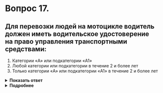 # Вопрос 17.

## Для перевозки людей на мотоцикле водитель должен иметь водительское удостоверение на право управления транспортными средствами:

1. Категории «A» или подкатегории «A1»
2. Любой категории или подкатегории в течение 2 и более лет
3. Только категории «A» или подкатегории «A1» в течение 2 и более лет

<details>
<summary><b>Показать ответ</b></summary>
Правильный ответ: 3
</details>
<details>
<summary><b>Подробнее</b></summary>
Перевозка людей на мотоцикле должна осуществляться водителем, имеющим водительское удостоверение на право управления ТС категории «A» или подкатегории «A1» в течение 2 и более лет.
(Пункт 22.2(1) ПДД)
</details>